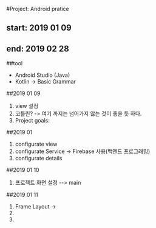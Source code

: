 #Project: Android pratice

## start: 2019 01 09
## end: 2019 02 28

##tool
- Android Studio (Java)
- Kotlin -> Basic Grammar

##2019 01 09
1. view 설정
2. 코틀린? -> 여기 까지는 넘어가지 않는 것이 좋을 듯 하다. 
3. Project goals:

##2019 01
1. configurate view
2. configurate Service -> Firebase 사용(백엔드 프로그래밍)
3. configurate details

##2019 01 10
1. 프로젝트 화면 설정 --> main

##2019 01 11
1. Frame Layout ->
2.
3.
